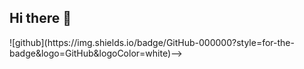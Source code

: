 ## Hi there 👋


<!--![<Badge Name>](https://img.shields.io/badge/<Badge Text>-<Background Color>?style=for-the-badge&logo=<Icon Name>&logoColor=<Logo Color>)-->![github](https://img.shields.io/badge/GitHub-000000?style=for-the-badge&logo=GitHub&logoColor=white)-->

